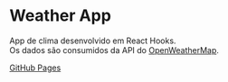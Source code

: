 # Weather App

App de clima desenvolvido em React Hooks.  
Os dados são consumidos da API do [OpenWeatherMap](http://openweathermap.org/).  

[GitHub Pages](https://edmki.github.io/weather-react/)

